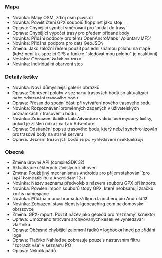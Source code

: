 ### Mapa
- Novinka: Mapy OSM, zdroj osm.paws.cz
- Novinka: Povolit čtení GPX souborů flopp.net jako stop
- Oprava: Chybějící symbol směrování pro 'přidat do trasy'
- Oprava: Chybějící výpočet trasy pro předem přidané body
- Novinka: Přidání podpory pro téma OpenAndroMaps 'Voluntary MF5'
- Novinka: Přidána podpora pro data GeoJSON
- Změna: Jako záložní řešení použít poslední známou polohu na mapě (když není k dispozici GPS a funkce "sledovat mou polohu" je neaktivní)
- Novinka: Obnovení kešek na trase
- Novinka: Individuální obarvení stop

### Detaily kešky
- Novinka: Nová důmyslnější galerie obrázků
- Oprava: Obnovení polohy v seznamu trasových bodů po aktualizaci nebo odstranění trasového bodu
- Oprava: Přesun do spodní části při vytváření nového trasového bodu
- Novinka: Rozpoznávání proměnných zadaných v uživatelských poznámkách k trasovému bodu
- Novinka: Zobrazení tlačítka Lab Adventure v detailech mystery kešky, pokud je zjištěn odkaz na Lab Adventure
- Oprava: Odstranění popisu trasového bodu, který nebyl synchronizován pro trasové body na straně serveru
- Oprava: Seznam trasových bodů se po vyhledávání neaktualizuje

### Obecné
- Změna úrovně API (compileSDK 32)
- Aktualizace některých závislých knihoven
- Změna: Použit jiný mechanismus Androidu pro příjem stahování (pro lepší kompatibilitu s Androidem 12+)
- Novinka: Název seznamu předvoleb s názvem souboru GPX při importu
- Novinka: Povolen import souborů stopy GPX, které neobsahují značku xmlns namespace
- Novinka: Přidána monochromatická ikona launcheru pro Android 13
- Novinka: Zobrazení stavu členství geocaching.com na domovské obrazovce
- Změna: GPX-Import: Použít název jako geokód pro 'neznámý' konektor
- Oprava: Umožněno filtrování archivovaných kešek ve vyhledávání vlastníka
- Oprava: Občasné chybějící zalomení řádků v logbooku hned po přidání logu
- Oprava: Tlačítko Náhled se zobrazuje pouze s nastavením filtru "zobrazit vše" v seznamu PQ
- Oprava: Několik pádů
